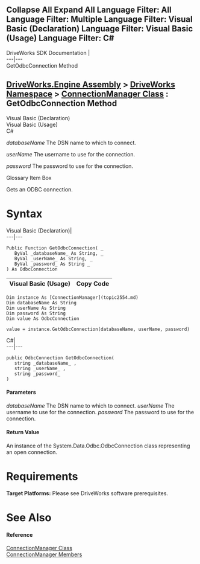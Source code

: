 Collapse All Expand All Language Filter: All  Language Filter: Multiple  Language Filter: Visual Basic (Declaration) Language Filter: Visual Basic (Usage) Language Filter: C#  
---  
DriveWorks SDK Documentation  |   
---|---  
GetOdbcConnection Method   
  
[DriveWorks.Engine Assembly](topic2156.md) > [DriveWorks Namespace](topic2159.md) > [ConnectionManager Class](topic2554.md) : GetOdbcConnection Method  
---  
  
Visual Basic (Declaration)    
Visual Basic (Usage)    
C# 

_databaseName_
    The DSN name to which to connect.

_userName_
    The username to use for the connection.

_password_
    The password to use for the connection.

Glossary Item Box

Gets an ODBC connection. 

# Syntax

Visual Basic (Declaration)|   
---|---  
      
    
    Public Function GetOdbcConnection( _
       ByVal _databaseName_ As String, _
       ByVal _userName_ As String, _
       ByVal _password_ As String _
    ) As OdbcConnection  
  
Visual Basic (Usage)| Copy Code  
---|---  
      
    
    Dim instance As [ConnectionManager](topic2554.md)
    Dim databaseName As String
    Dim userName As String
    Dim password As String
    Dim value As OdbcConnection
     
    value = instance.GetOdbcConnection(databaseName, userName, password)  
  
C#|   
---|---  
      
    
    public OdbcConnection GetOdbcConnection( 
       string _databaseName_ ,
       string _userName_ ,
       string _password_
    )  
  
#### Parameters

 _databaseName_
    The DSN name to which to connect.
_userName_
    The username to use for the connection.
_password_
    The password to use for the connection.

#### Return Value

An instance of the System.Data.Odbc.OdbcConnection class representing an open connection.

# Requirements

**Target Platforms:** Please see DriveWorks software prerequisites.

# See Also

#### Reference

[ConnectionManager Class](topic2554.md)   
[ConnectionManager Members](topic2555.md)


